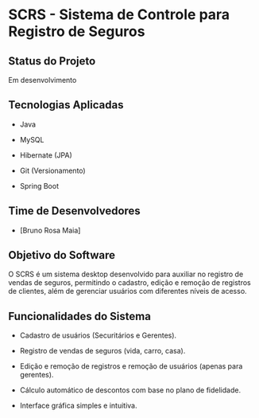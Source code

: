 # SCRS - Sistema de Controle para Registro de Seguros



## Status do Projeto

Em desenvolvimento



## Tecnologias Aplicadas

- Java

- MySQL

- Hibernate (JPA)

- Git (Versionamento)

- Spring Boot



## Time de Desenvolvedores

- [Bruno Rosa Maia]



## Objetivo do Software

O SCRS é um sistema desktop desenvolvido para auxiliar no registro de vendas de seguros, permitindo o cadastro, edição e remoção de registros de clientes, além de gerenciar usuários com diferentes níveis de acesso.



## Funcionalidades do Sistema

- Cadastro de usuários (Securitários e Gerentes).

- Registro de vendas de seguros (vida, carro, casa).

- Edição e remoção de registros e remoção de usuários (apenas para gerentes).

- Cálculo automático de descontos com base no plano de fidelidade.

- Interface gráfica simples e intuitiva.

